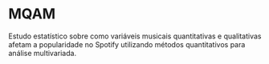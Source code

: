 # MQAM
Estudo estatístico sobre como variáveis musicais quantitativas e qualitativas afetam a popularidade no Spotify utilizando métodos quantitativos para análise multivariada. 
